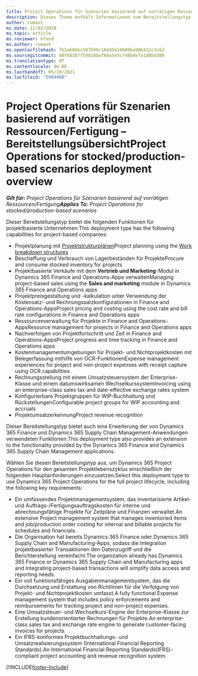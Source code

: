 ```yaml
---
title: Project Operations für Szenarien basierend auf vorrätigen Ressourcen/Fertigung – Bereitstellungsübersicht
description: Dieses Thema enthält Informationen zum Bereitstellungstyp Project Operations für Szenarien basierend auf vorrätigen Ressourcen/Fertigung.
author: rumant
ms.date: 11/02/2020
ms.topic: article
ms.reviewer: kfend
ms.author: rumant
ms.openlocfilehash: 7b2a606bc587b99c16d45b19689ba90b422c3c62
ms.sourcegitcommit: 40f68387f594180af64a5e5c748b6efa188bd300
ms.translationtype: HT
ms.contentlocale: de-DE
ms.lasthandoff: 05/10/2021
ms.locfileid: "5999400"
---
```

# <a name="project-operations-for-stockedproduction-based-scenarios-deployment-overview"></a><span data-ttu-id="44e86-103">Project Operations für Szenarien basierend auf vorrätigen Ressourcen/Fertigung – Bereitstellungsübersicht</span><span class="sxs-lookup"><span data-stu-id="44e86-103">Project Operations for stocked/production-based scenarios deployment overview</span></span>

<span data-ttu-id="44e86-104">_**Gilt für:** Project Operations für Szenarien basierend auf vorrätigen Ressourcen/Fertigung_</span><span class="sxs-lookup"><span data-stu-id="44e86-104">_**Applies To:** Project Operations for stocked/production-based scenarios_</span></span>


<span data-ttu-id="44e86-105">Dieser Bereitstellungstyp bietet die folgenden Funktionen für projektbasierte Unternehmen:</span><span class="sxs-lookup"><span data-stu-id="44e86-105">This deployment type has the following capabilities for project-based companies:</span></span>

- <span data-ttu-id="44e86-106">Projektplanung mit [Projektstrukturplänen](work-breakdown-structures.md)</span><span class="sxs-lookup"><span data-stu-id="44e86-106">Project planning using the [Work breakdown structures](work-breakdown-structures.md)</span></span>
- <span data-ttu-id="44e86-107">Beschaffung und Verbrauch von Lagerbeständen für Projekte</span><span class="sxs-lookup"><span data-stu-id="44e86-107">Procure and consume stocked inventory for projects</span></span>
- <span data-ttu-id="44e86-108">Projektbasierte Verkäufe mit dem **Vertrieb und Marketing**-Modul in Dynamics 365 Finance and Operations-Apps verwalten</span><span class="sxs-lookup"><span data-stu-id="44e86-108">Managing project-based sales using the **Sales and marketing** module in Dynamics 365 Finance and Operations apps</span></span>
- <span data-ttu-id="44e86-109">Projektpreisgestaltung und -kalkulation unter Verwendung der Kostensatz- und Rechnungssatzkonfigurationen in Finance and Operations-Apps</span><span class="sxs-lookup"><span data-stu-id="44e86-109">Project pricing and costing using the cost rate and bill rate configurations in Finance and Operations apps</span></span>
- <span data-ttu-id="44e86-110">Ressourcenverwaltung für Projekte in Finance and Operations-Apps</span><span class="sxs-lookup"><span data-stu-id="44e86-110">Resource management for projects in Finance and Operations apps</span></span>
- <span data-ttu-id="44e86-111">Nachverfolgen von Projektfortschritt und Zeit in Finance and Operations-Apps</span><span class="sxs-lookup"><span data-stu-id="44e86-111">Project progress and time tracking in Finance and Operations apps</span></span>
- <span data-ttu-id="44e86-112">Kostenmanagementumgebungen für Projekt- und Nichtprojektkosten mit Belegerfassung mithilfe von OCR-Funktionen</span><span class="sxs-lookup"><span data-stu-id="44e86-112">Expense management experiences for project and non-project expenses with receipt capture using OCR capabilities</span></span>
- <span data-ttu-id="44e86-113">Rechnungsstellung mit einem Umsatzsteuersystem der Enterprise-Klasse und einem datumswirksamen Wechselkurssystem</span><span class="sxs-lookup"><span data-stu-id="44e86-113">Invoicing using an enterprise-class sales tax and date-effective exchange rates system</span></span>
- <span data-ttu-id="44e86-114">Konfigurierbare Projektgruppen für WIP-Buchhaltung und Rückstellungen</span><span class="sxs-lookup"><span data-stu-id="44e86-114">Configurable project groups for WIP accounting and accruals</span></span>
- <span data-ttu-id="44e86-115">Projektumsatzerkennung</span><span class="sxs-lookup"><span data-stu-id="44e86-115">Project revenue recognition</span></span>

<span data-ttu-id="44e86-116">Dieser Bereitstellungstyp bietet auch eine Erweiterung der von Dynamics 365 Finance und Dynamics 365 Supply Chain Management-Anwendungen verwendeten Funktionen.</span><span class="sxs-lookup"><span data-stu-id="44e86-116">This deployment type also provides an extension to the functionality provided by the Dynamics 365 Finance and Dynamics 365 Supply Chain Management applications.</span></span>

<span data-ttu-id="44e86-117">Wählen Sie diesen Bereitstellungstyp aus, um Dynamics 365 Project Operations für den gesamten Projektlebenszyklus einschließlich der folgenden Hauptanforderungen einzusetzen:</span><span class="sxs-lookup"><span data-stu-id="44e86-117">Select this deployment type to use Dynamics 365 Project Operations for the full project lifecycle, including the following key requirements:</span></span>

- <span data-ttu-id="44e86-118">Ein umfassendes Projektmanagementsystem, das inventarisierte Artikel- und Auftrags-/Fertigungsauftragskosten für interne und abrechnungsfähige Projekte für Zeitpläne und Finanzen verwaltet.</span><span class="sxs-lookup"><span data-stu-id="44e86-118">An extensive Project management system that manages inventoried items and job/production order costing for internal and billable projects for schedules and financials.</span></span>
- <span data-ttu-id="44e86-119">Die Organisation hat bereits Dynamics 365 Finance oder Dynamics 365 Supply Chain and Manufacturing-Apps, sodass die Integration projektbasierter Transaktionen den Datenzugriff und die Berichterstellung vereinfacht.</span><span class="sxs-lookup"><span data-stu-id="44e86-119">The organization already has Dynamics 365 Finance or Dynamics 365 Supply Chain and Manufacturing apps and integrating project-based transactions will simplify data access and reporting needs.</span></span>
- <span data-ttu-id="44e86-120">Ein voll funktionsfähiges Ausgabenmanagementsystem, das die Durchsetzung und Erstattung von Richtlinien für die Verfolgung von Projekt- und Nichtprojektkosten umfasst.</span><span class="sxs-lookup"><span data-stu-id="44e86-120">A fully functional Expense management system that includes policy enforcements and reimbursements for tracking project and non-project expenses.</span></span>
- <span data-ttu-id="44e86-121">Eine Umsatzsteuer- und Wechselkurs-Engine der Enterprise-Klasse zur Erstellung kundenorientierter Rechnungen für Projekte.</span><span class="sxs-lookup"><span data-stu-id="44e86-121">An enterprise-class sales tax and exchange rate engine to generate customer-facing invoices for projects.</span></span>
- <span data-ttu-id="44e86-122">Ein IFRS-konformes Projektbuchhaltungs- und Umsatzrealisierungssystem (International Financial Reporting Standards).</span><span class="sxs-lookup"><span data-stu-id="44e86-122">An International Financial Reporting Standards(IFRS)-compliant project accounting and revenue recognition system.</span></span>



[!INCLUDE[footer-include](../includes/footer-banner.md)]